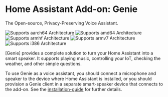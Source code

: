 # Home Assistant Add-on: Genie

The Open-source, Privacy-Preserving Voice Assistant.

![Supports aarch64 Architecture][aarch64-shield] ![Supports amd64 Architecture][amd64-shield] ![Supports armhf Architecture][armhf-shield] ![Supports armv7 Architecture][armv7-shield] ![Supports i386 Architecture][i386-shield]

[Genie] provides a complete solution to turn your Home Assistant
into a smart speaker. It supports playing music, controlling your
IoT, checking the weather, and other simple questions.

To use Genie as a voice assistant, you should connect a microphone and speaker to the
device where Home Assistant is installed, or you should provision
a Genie client in a separate smart-speaker device that connects to the
add-on. See the [installation-guide](https://wiki.genie.stanford.edu/getting-started/installation-guide)
for further details.

[almond]: https://almond.stanford.edu/
[aarch64-shield]: https://img.shields.io/badge/aarch64-yes-green.svg
[amd64-shield]: https://img.shields.io/badge/amd64-yes-green.svg
[armhf-shield]: https://img.shields.io/badge/armhf-no-red.svg
[armv7-shield]: https://img.shields.io/badge/armv7-yes-green.svg
[i386-shield]: https://img.shields.io/badge/i386-no-red.svg
